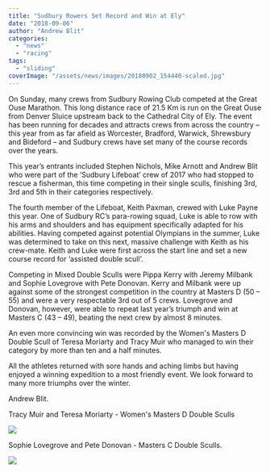 ```yaml
---
title: "Sudbury Rowers Set Record and Win at Ely"
date: "2018-09-06"
author: "Andrew Blit"
categories: 
  - "news"
  - "racing"
tags: 
  - "sliding"
coverImage: "/assets/news/images/20180902_154440-scaled.jpg"
---
```


On Sunday, many crews from Sudbury Rowing Club competed at the Great Ouse Marathon. This long distance race of 21.5 Km is run on the Great Ouse from Denver Sluice upstream back to the Cathedral City of Ely. The event has been running for decades and attracts crews from across the country – this year from as far afield as Worcester, Bradford, Warwick, Shrewsbury and Bideford – and Sudbury crews have set many of the course records over the years.

This year’s entrants included Stephen Nichols, Mike Arnott and Andrew Blit who were part of the ‘Sudbury Lifeboat’ crew of 2017 who had stopped to rescue a fisherman, this time competing in their single sculls, finishing 3rd, 3rd and 5th in their categories respectively.

The fourth member of the Lifeboat, Keith Paxman, crewed with Luke Payne this year. One of Sudbury RC’s para-rowing squad, Luke is able to row with his arms and shoulders and has equipment specifically adapted for his abilities. Having competed against potential Olympians in the summer, Luke was determined to take on this next, massive challenge with Keith as his crew-mate. Keith and Luke were first across the start line and set a new course record for ‘assisted double scull’.

Competing in Mixed Double Sculls were Pippa Kerry with Jeremy Milbank and Sophie Lovegrove with Pete Donovan. Kerry and Milbank were up against some of the strongest competition in the country at Masters D (50 – 55) and were a very respectable 3rd out of 5 crews. Lovegrove and Donovan, however, were able to repeat last year’s triumph and win at Masters C (43 – 49), beating the next crew by almost 8 minutes.

An even more convincing win was recorded by the Women's Masters D Double Scull of Teresa Moriarty and Tracy Muir who managed to win their category by more than ten and a half minutes.

All the athletes returned with sore hands and aching limbs but having enjoyed a winning expedition to a most friendly event. We look forward to many more triumphs over the winter.

Andrew Blit.

Tracy Muir and Teresa Moriarty - Women's Masters D Double Sculls

[![](/assets/news/images/20180902_153700-768x1024.jpg)](http://sudburyrowingclub.org.uk/wp-content/uploads/2018/09/20180902_153700.jpg)

Sophie Lovegrove and Pete Donovan - Masters C Double Sculls.

[![](/assets/news/images/20180902_153833-768x1024.jpg)](http://sudburyrowingclub.org.uk/wp-content/uploads/2018/09/20180902_153833.jpg)
